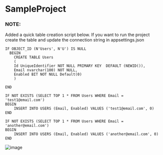 # SampleProject
### NOTE: 
Added a quick table creation script below. If you want to run the project create the table and update the connection string in appsettings.json

```
IF OBJECT_ID (N'Users', N'U') IS NULL 
  BEGIN
	CREATE TABLE Users
	(
	Id UniqueIdentifier NOT NULL PRIMARY KEY  DEFAULT (NEWID()),
	Email nvarchar(100) NOT NULL,
	Enabled BIT NOT NULL Default(0)
	)

END

IF NOT EXISTS (SELECT TOP 1 * FROM Users WHERE Email = 'test1@email.com')
BEGIN
	INSERT INTO USERS (Email, Enabled) VALUES ('test1@email.com', 0)
END

IF NOT EXISTS (SELECT TOP 1 * FROM Users WHERE Email = 'another@email.com')
BEGIN
	INSERT INTO USERS (Email, Enabled) VALUES ('another@email.com', 0)
END
```

![image](https://github.com/user-attachments/assets/ed7b73cd-972d-4ec9-a698-59b2bd8b272d)
